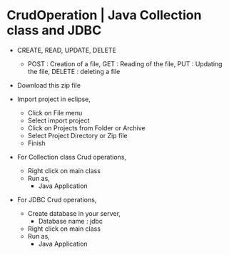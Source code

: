 # CrudOperation | Java Collection class and JDBC
- CREATE, READ, UPDATE, DELETE
  - POST : Creation of a file, GET : Reading of the file, PUT : Updating the file, DELETE : deleting a file

- Download this zip file
- Import project in eclipse,
  - Click on File menu
  - Select import project
  - Click on Projects from Folder or Archive
  - Select Project Directory or Zip file
  - Finish
  
- For Collection class Crud operations,
  - Right click on main class
  - Run as,
    - Java Application

- For JDBC Crud operations,
  - Create database in your server,
    - Database name : jdbc
  - Right click on main class
  - Run as,
    - Java Application
      
